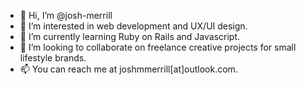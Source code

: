 - 👋 Hi, I’m @josh-merrill
- 👀 I’m interested in web development and UX/UI design.
- 🌱 I’m currently learning Ruby on Rails and Javascript.
- 💞️ I’m looking to collaborate on freelance creative projects for small lifestyle brands.
- 📫 You can reach me at joshmmerrill[at]outlook.com.

<!---
josh-merrill/josh-merrill is a ✨ special ✨ repository because its `README.md` (this file) appears on your GitHub profile.
You can click the Preview link to take a look at your changes.
--->
